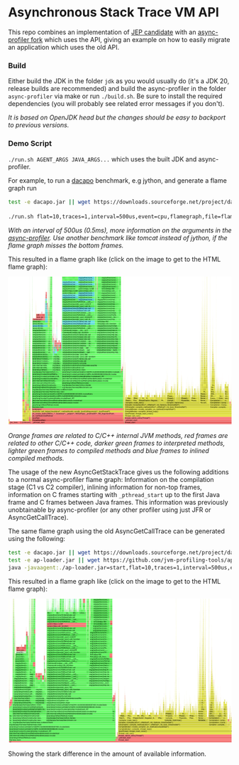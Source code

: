 # Asynchronous Stack Trace VM API

This repo combines an implementation of [JEP candidate](https://openjdk.org/jeps/435) with an [async-profiler fork](https://github.com/parttimenerd/async-profiler/tree/parttimenerd_asgct2)
which uses the API, giving an example on how to easily migrate an application which uses the old API.

### Build

Either build the JDK in the folder `jdk` as you would usually do
(it's a JDK 20, release builds are recommended) 
and build the async-profiler in the folder 
`async-profiler` via make or run `./build.sh`.
Be sure to install the required dependencies (you will probably
see related error messages if you don't).

*It is based on OpenJDK head but the changes should be easy to backport to previous versions.*

### Demo Script

`./run.sh AGENT_ARGS JAVA_ARGS...` which uses the built JDK and async-profiler.

For example, to run a [dacapo](https://github.com/dacapobench/dacapobench) benchmark, e.g jython, and generate a flame graph run

```sh
test -e dacapo.jar || wget https://downloads.sourceforge.net/project/dacapobench/9.12-bach-MR1/dacapo-9.12-MR1-bach.jar -O dacapo.jar

./run.sh flat=10,traces=1,interval=500us,event=cpu,flamegraph,file=flame.html -jar dacapo.jar jython
```
*With an interval of 500us (0.5ms), more information on the arguments in the [async-profiler](https://github.com/parttimenerd/async-profiler/tree/parttimenerd_asgct2).
Use another benchmark like tomcat instead of jython, if the flame graph misses the bottom frames.*

This resulted in a flame graph like (click on the image to get to the HTML flame graph):

[![Crop of the generated flame graph for jython dacapo benchmark](img/jython.png)](https://htmlpreview.github.io/?https://github.com/parttimenerd/asgct2-demo/blob/main/img/jython.html)

*Orange frames are related to C/C++ internal JVM methods, red frames are related to other C/C++ code, darker green frames to interpreted methods, lighter green frames to compiled methods and blue frames to inlined compiled methods.*

The usage of the new AsyncGetStackTrace gives us the following additions to a normal
async-profiler flame graph: Information on the compilation stage (C1 vs C2 compiler),
inlining information for non-top frames, information on C frames starting with `_pthread_start`
up to the first Java frame and C frames between Java frames. This information was previously unobtainable by async-profiler
(or any other profiler using just JFR or AsyncGetCallTrace).

The same flame graph using the old AsyncGetCallTrace can be generated using the following:

```sh
test -e dacapo.jar || wget https://downloads.sourceforge.net/project/dacapobench/9.12-bach-MR1/dacapo-9.12-MR1-bach.jar -O dacapo.jar
test -e ap-loader.jar || wget https://github.com/jvm-profiling-tools/ap-loader/releases/latest/download/ap-loader-all.jar -O ap-loader.jar
java -javaagent:./ap-loader.jar=start,flat=10,traces=1,interval=500us,event=cpu,flamegraph,file=flame_old.html -jar dacapo.jar jython
```

This resulted in a flame graph like (click on the image to get to the HTML flame graph):

[![Crop of the generated flame graph for jython dacapo benchmark](img/jython_old.png)](https://htmlpreview.github.io/?https://github.com/parttimenerd/asgct2-demo/blob/main/img/jython_old.html)

Showing the stark difference in the amount of available information.